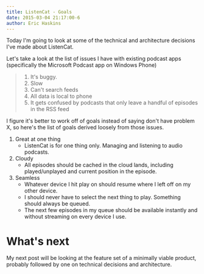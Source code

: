 ```yaml
---
title: ListenCat - Goals
date: 2015-03-04 21:17:00-6
author: Eric Haskins
---
```


Today I'm going to look at some of the technical and architecture decisions I've made about ListenCat.

Let's take a look at the list of issues I have with existing podcast apps (specifically the Microsoft Podcast app on Windows Phone)

> 1. It's buggy.
> 2. Slow
> 3. Can't search feeds
> 4. All data is local to phone
> 5. It gets confused by podcasts that only leave a handful of episodes in the RSS feed

I figure it's better to work off of goals instead of saying don't have problem X, so here's the list of goals derived loosely from those issues.

1. Great at one thing
	- ListenCat is for one thing only. Managing and listening to audio podcasts.
2. Cloudy
	- All episodes should be cached in the cloud lands, including played/unplayed and current position in the episode.
3. Seamless
	- Whatever device I hit play on should resume where I left off on my other device.
	- I should never have to select the next thing to play. Something should always be queued.
	- The next few episodes in my queue should be available instantly and without streaming on every device I use.

# What's next
My next post will be looking at the feature set of a minimally viable product, probably followed by one on technical decisions and architecture.
